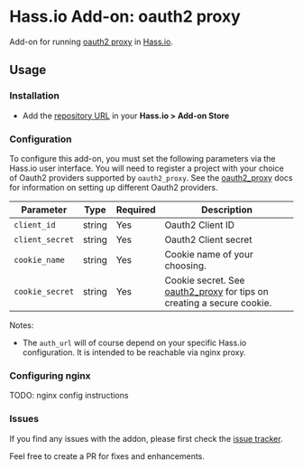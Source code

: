 # Hass.io Add-on: oauth2 proxy 

Add-on for running [oauth2 proxy](https://github.com/bitly/oauth2_proxy) in [Hass.io](https://github.com/home-assistant/hassio).

## Usage

### Installation

- Add the [repository URL](https://github.com/danielwelch/hassio-oauth2-proxy) in your **Hass.io > Add-on Store**

### Configuration

To configure this add-on, you must set the following parameters via the Hass.io user interface. You will need to register a project with your choice of Oauth2 providers supported by `oauth2_proxy`. See the [oauth2_proxy](https://github.com/bitly/oauth2_proxy) docs for information on setting up different Oauth2 providers. 

|Parameter|Type|Required|Description|
|---------|----|--------|-----------|
|`client_id`|string|Yes|Oauth2 Client ID|
|`client_secret`|string|Yes|Oauth2 Client secret|
|`cookie_name`|string|Yes|Cookie name of your choosing.|
|`cookie_secret`|string|Yes|Cookie secret. See [oauth2_proxy](https://github.com/bitly/oauth2_proxy) for tips on creating a secure cookie.|


Notes:
- The `auth_url` will of course depend on your specific Hass.io configuration. It is intended to be reachable via nginx proxy.

### Configuring nginx

TODO: nginx config instructions

### Issues

If you find any issues with the addon, please first check the [issue tracker](https://github.com/danielwelch/hassio-oauth2-proxy/issues).

Feel free to create a PR for fixes and enhancements. 

